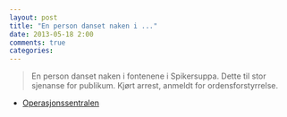 ```yaml
---
layout: post
title: "En person danset naken i ..."
date: 2013-05-18 2:00
comments: true
categories: 
---
```


> En person danset naken i fontenene i Spikersuppa. Dette til stor sjenanse for publikum. Kjørt arrest, anmeldt for ordensforstyrrelse.
- [Operasjonssentralen](http://twitter.com/oslopolitiops/statuses/335681286939242497)
